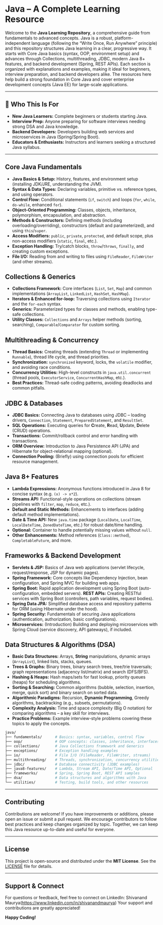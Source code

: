 # Java – A Complete Learning Resource

Welcome to the **Java Learning Repository**, a comprehensive guide from fundamentals to advanced concepts. Java is a robust, platform-independent language (following the “Write Once, Run Anywhere” principle) and this repository structures Java learning in a clear, progressive way. It starts with Core Java basics (syntax, OOP, environment setup) and advances through Collections, multithreading, JDBC, modern Java 8+ features, and backend development (Spring, REST APIs). Each section is organized with explanations and examples, making it ideal for beginners, interview preparation, and backend developers alike. The resources here help build a strong foundation in Core Java and cover enterprise development concepts (Java EE) for large-scale applications.

---

## 🎯 Who This Is For

* **New Java Learners:** Complete beginners or students starting Java.
* **Interview Prep:** Anyone preparing for software interviews needing strong DSA and Java knowledge.
* **Backend Developers:** Developers building web services and microservices in Java (Spring/Spring Boot).
* **Educators & Enthusiasts:** Instructors and learners seeking a structured Java syllabus.

---

## Core Java Fundamentals

* **Java Basics & Setup:** History, features, and environment setup (installing JDK/JRE, understanding the JVM).
* **Syntax & Data Types:** Declaring variables, primitive vs. reference types, and using operators.
* **Control Flow:** Conditional statements (`if`, `switch`) and loops (`for`, `while`, `do-while`, enhanced `for`).
* **Object-Oriented Programming:** Classes, objects, inheritance, polymorphism, encapsulation, and abstraction.
* **Methods & Constructors:** Defining methods (including overloading/overriding), constructors (default and parameterized), and using `this`/`super`.
* **Access Modifiers:** `public`, `private`, `protected`, and default scope, plus non-access modifiers (`static`, `final`, etc.).
* **Exception Handling:** Try/catch blocks, `throw`/`throws`, `finally`, and creating custom exceptions.
* **File I/O:** Reading from and writing to files using `FileReader`, `FileWriter` (and other streams).

## Collections & Generics

* **Collections Framework:** Core interfaces (`List`, `Set`, `Map`) and common implementations (`ArrayList`, `LinkedList`, `HashSet`, `HashMap`).
* **Iterators & Enhanced for-loop:** Traversing collections using `Iterator` and the `for-each` syntax.
* **Generics:** Parameterized types for classes and methods, enabling type-safe collections.
* **Utility Classes:** `Collections` and `Arrays` helper methods (sorting, searching), `Comparable`/`Comparator` for custom sorting.

## Multithreading & Concurrency

* **Thread Basics:** Creating threads (extending `Thread` or implementing `Runnable`), thread life cycle, and thread priorities.
* **Synchronization:** `synchronized` keyword, locks, the `volatile` modifier, and avoiding race conditions.
* **Concurrency Utilities:** High-level constructs in `java.util.concurrent` (thread pools, `ExecutorService`, `ConcurrentHashMap`, etc.).
* **Best Practices:** Thread-safe coding patterns, avoiding deadlocks and common pitfalls.

## JDBC & Databases

* **JDBC Basics:** Connecting Java to databases using JDBC – loading drivers, `Connection`, `Statement`, `PreparedStatement`, and `ResultSet`.
* **SQL Operations:** Executing queries for **C**reate, **R**ead, **U**pdate, **D**elete (CRUD) operations.
* **Transactions:** Commit/rollback control and error handling with transactions.
* **ORM Overview:** Introduction to Java Persistence API (JPA) and Hibernate for object-relational mapping (optional).
* **Connection Pooling:** (Briefly) using connection pools for efficient resource management.

## Java 8+ Features

* **Lambda Expressions:** Anonymous functions introduced in Java 8 for concise syntax (e.g. `(x) -> x*2`).
* **Streams API:** Functional-style operations on collections (stream pipelines with `filter`, `map`, `reduce`, etc.).
* **Default and Static Methods:** Enhancements to interfaces (adding default method implementations).
* **Date & Time API:** New `java.time` package (`LocalDate`, `LocalTime`, `LocalDateTime`, `ZonedDateTime`, etc.) for robust date/time handling.
* **Optional:** Container to handle potentially missing values without `null`.
* **Other Enhancements:** Method references (`Class::method`), `CompletableFuture`, and more.

## Frameworks & Backend Development

* **Servlets & JSP:** Basics of Java web applications (servlet lifecycle, request/response, JSP for dynamic pages).
* **Spring Framework:** Core concepts like Dependency Injection, bean configuration, and Spring MVC for building web apps.
* **Spring Boot:** Rapid application development using Spring Boot (auto-configuration, embedded servers). **REST APIs:** Creating RESTful services with Spring Boot (controllers, path variables, request bodies).
* **Spring Data JPA:** Simplified database access and repository patterns for ORM (using Hibernate under the hood).
* **Spring Security:** Fundamentals of securing Java applications (authentication, authorization, basic configurations).
* **Microservices:** (Introduction) Building and deploying microservices with Spring Cloud (service discovery, API gateways), if included.

## Data Structures & Algorithms (DSA)

* **Basic Data Structures:** Arrays, **String** manipulations, dynamic arrays (`ArrayList`), linked lists, stacks, queues.
* **Trees & Graphs:** Binary trees, binary search trees, tree/trie traversals; graph representations (adjacency list/matrix) and search (DFS/BFS).
* **Hashing & Heaps:** Hash maps/sets for fast lookup, priority queues (heaps) for scheduling algorithms.
* **Sorting & Searching:** Common algorithms (bubble, selection, insertion, merge, quick sort) and binary search on sorted data.
* **Algorithmic Paradigms:** Recursion, **Dynamic Programming**, Greedy algorithms, backtracking (e.g., subsets, permutations).
* **Complexity Analysis:** Time and space complexity (Big O notation) for comparing algorithms – a key skill for interviews.
* **Practice Problems:** Example interview-style problems covering these topics to apply the concepts.

```bash
java/
├── fundamentals/      # Basics: syntax, variables, control flow
├── oop/               # OOP concepts: classes, inheritance, interfaces
├── collections/       # Java Collections framework and Generics
├── exceptions/        # Exception handling examples
├── io/                # File I/O (FileReader, FileWriter, streams)
├── multithreading/    # Threads, synchronization, concurrency utilities
├── jdbc/              # Database connectivity (JDBC examples)
├── java8-features/    # Lambda, Stream API, Date/Time API, Optional
├── frameworks/        # Spring, Spring Boot, REST API samples
├── dsa/               # Data structures and algorithms with Java
└── utilities/         # Testing, build tools, and other resources
```

---

## Contributing

Contributions are welcome! If you have improvements or additions, please open an issue or submit a pull request. We encourage contributors to follow best practices and keep changes organized by topic. Together, we can keep this Java resource up-to-date and useful for everyone.

---

## License

This project is open-source and distributed under the **MIT License**. See the [LICENSE](LICENSE) file for details.

---

## Support & Connect

For questions or feedback, feel free to connect on LinkedIn: Shivanand Maurya(https://www.linkedin.com/in/shivanandmaurya)
Your support and contributions are greatly appreciated!

**Happy Coding!**

